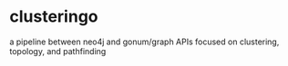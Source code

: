 # clusteringo
a pipeline between neo4j and gonum/graph APIs focused on clustering, topology, and pathfinding
